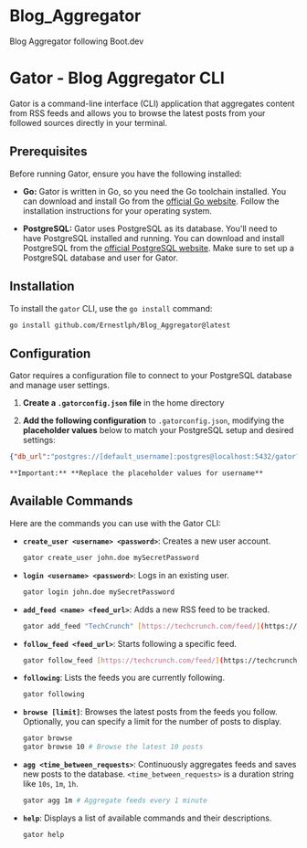 # Blog_Aggregator
Blog Aggregator following Boot.dev

# Gator - Blog Aggregator CLI

Gator is a command-line interface (CLI) application that aggregates content from RSS feeds and allows you to browse the latest posts from your followed sources directly in your terminal.

## Prerequisites

Before running Gator, ensure you have the following installed:

*   **Go:** Gator is written in Go, so you need the Go toolchain installed. You can download and install Go from the [official Go website](https://go.dev/dl/). Follow the installation instructions for your operating system.

*   **PostgreSQL:** Gator uses PostgreSQL as its database. You'll need to have PostgreSQL installed and running. You can download and install PostgreSQL from the [official PostgreSQL website](https://www.postgresql.org/download/). Make sure to set up a PostgreSQL database and user for Gator.

## Installation

To install the `gator` CLI, use the `go install` command:

```bash
go install github.com/Ernestlph/Blog_Aggregator@latest
```

## Configuration

Gator requires a configuration file to connect to your PostgreSQL database and manage user settings.

1.  **Create a `.gatorconfig.json` file** in the home directory

2.  **Add the following configuration** to `.gatorconfig.json`, modifying the **placeholder values** below to match your PostgreSQL setup and desired settings:
```json
{"db_url":"postgres://[default_username]:postgres@localhost:5432/gator?sslmode=disable","current_user_name":"[default_username]"}
```
   

    **Important:** **Replace the placeholder values for username**


## Available Commands

Here are the commands you can use with the Gator CLI:

*   **`create_user <username> <password>`**: Creates a new user account.
    ```bash
    gator create_user john.doe mySecretPassword
    ```

*   **`login <username> <password>`**: Logs in an existing user.
    ```bash
    gator login john.doe mySecretPassword
    ```

*   **`add_feed <name> <feed_url>`**: Adds a new RSS feed to be tracked.
    ```bash
    gator add_feed "TechCrunch" [https://techcrunch.com/feed/](https://techcrunch.com/feed/)
    ```

*   **`follow_feed <feed_url>`**: Starts following a specific feed.
    ```bash
    gator follow_feed [https://techcrunch.com/feed/](https://techcrunch.com/feed/)
    ```

*   **`following`**: Lists the feeds you are currently following.
    ```bash
    gator following
    ```

*   **`browse [limit]`**: Browses the latest posts from the feeds you follow.  Optionally, you can specify a limit for the number of posts to display.
    ```bash
    gator browse
    gator browse 10 # Browse the latest 10 posts
    ```

*   **`agg <time_between_requests>`**: Continuously aggregates feeds and saves new posts to the database.  `<time_between_requests>` is a duration string like `10s`, `1m`, `1h`.
    ```bash
    gator agg 1m # Aggregate feeds every 1 minute
    ```

*   **`help`**: Displays a list of available commands and their descriptions.
    ```bash
    gator help
    ```